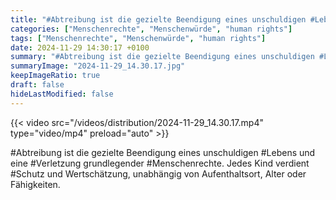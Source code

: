```yaml
---
title: "#Abtreibung ist die gezielte Beendigung eines unschuldigen #Lebens und eine #Verletzung grundlegender #Menschenrechte. Jedes Kind verdient #Schutz und Wertschätzung, unabhängig von Aufenthaltsort, Alter oder Fähigkeiten. "
categories: ["Menschenrechte", "Menschenwürde", "human rights"]
tags: ["Menschenrechte", "Menschenwürde", "human rights"]
date: 2024-11-29 14:30:17 +0100
summary: "#Abtreibung ist die gezielte Beendigung eines unschuldigen #Lebens und eine #Verletzung grundlegender #Menschenrechte. Jedes Kind verdient #Schutz und Wertschätzung, unabhängig von Aufenthaltsort, Alter oder Fähigkeiten. "
summaryImage: "2024-11-29_14.30.17.jpg"
keepImageRatio: true
draft: false
hideLastModified: false
---
```


{{< video src="/videos/distribution/2024-11-29_14.30.17.mp4" type="video/mp4" preload="auto" >}}

#Abtreibung ist die gezielte Beendigung eines unschuldigen #Lebens und eine #Verletzung grundlegender #Menschenrechte. Jedes Kind verdient #Schutz und Wertschätzung, unabhängig von Aufenthaltsort, Alter oder Fähigkeiten. 